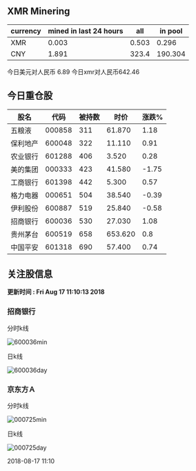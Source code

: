 ## XMR Minering

|currency|mined in last 24 hours|all|in pool|
|---|---|---|---|
|XMR|0.003|0.503|0.296|
|CNY|1.891|323.4|190.304|

今日美元对人民币 6.89	今日xmr对人民币642.46


## 今日重仓股 

|股名|代码|被持数|时价|涨跌%|
|---|---|---|---|---|
|五粮液|000858|311|61.870|1.18|
|保利地产|600048|322|11.110|0.91|
|农业银行|601288|406|3.520|0.28|
|美的集团|000333|423|41.580|-1.75|
|工商银行|601398|442|5.300|0.57|
|格力电器|000651|504|38.540|-0.39|
|伊利股份|600887|519|25.840|-0.58|
|招商银行|600036|530|27.030|1.08|
|贵州茅台|600519|658|653.620|0.8|
|中国平安|601318|690|57.400|0.74|

## 关注股信息
**更新时间 : Fri Aug 17 11:10:13 2018**
### 招商银行 
分时k线

![600036min](http://image.sinajs.cn/newchart/min/n/sh600036.gif)

日k线

![600036day](http://image.sinajs.cn/newchart/daily/n/sh600036.gif)

### 京东方Ａ 
分时k线

![000725min](http://image.sinajs.cn/newchart/min/n/sz000725.gif)

日k线

![000725day](http://image.sinajs.cn/newchart/daily/n/sz000725.gif)

2018-08-17 11:10